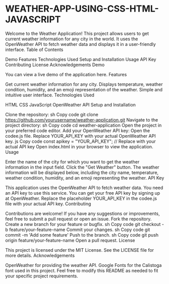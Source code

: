 # WEATHER-APP-USING-CSS-HTML-JAVASCRIPT
Welcome to the Weather Application! This project allows users to get current weather information for any city in the world. It uses the OpenWeather API to fetch weather data and displays it in a user-friendly interface.
Table of Contents

Demo
Features
Technologies Used
Setup and Installation
Usage
API Key
Contributing
License
Acknowledgements
Demo

You can view a live demo of the application here.
Features

Get current weather information for any city.
Displays temperature, weather condition, humidity, and an emoji representation of the weather.
Simple and intuitive user interface.
Technologies Used

HTML
CSS
JavaScript
OpenWeather API
Setup and Installation

Clone the repository:
sh
Copy code
git clone https://github.com/yourusername/weather-application.git
Navigate to the project directory:
sh
Copy code
cd weather-application
Open the project in your preferred code editor.
Add your OpenWeather API key:
Open the codee.js file.
Replace YOUR_API_KEY with your actual OpenWeather API key.
js
Copy code
const apikey = "YOUR_API_KEY"; // Replace with your actual API key
Open index.html in your browser to view the application.
Usage

Enter the name of the city for which you want to get the weather information in the input field.
Click the "Get Weather" button.
The weather information will be displayed below, including the city name, temperature, weather condition, humidity, and an emoji representing the weather.
API Key

This application uses the OpenWeather API to fetch weather data. You need an API key to use this service.
You can get your free API key by signing up at OpenWeather.
Replace the placeholder YOUR_API_KEY in the codee.js file with your actual API key.
Contributing

Contributions are welcome! If you have any suggestions or improvements, feel free to submit a pull request or open an issue.
Fork the repository.
Create a new branch for your feature or bugfix.
sh
Copy code
git checkout -b feature/your-feature-name
Commit your changes.
sh
Copy code
git commit -m 'Add some feature'
Push to the branch.
sh
Copy code
git push origin feature/your-feature-name
Open a pull request.
License

This project is licensed under the MIT License. See the LICENSE file for more details.
Acknowledgements

OpenWeather for providing the weather API.
Google Fonts for the Calistoga font used in this project.
Feel free to modify this README as needed to fit your specific project requirements.
